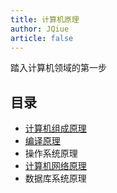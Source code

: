 ```yaml
---
title: 计算机原理
author: JQiue
article: false
---
```


踏入计算机领域的第一步

## 目录

- [计算机组成原理](./organization/basic)
- [编译原理](./compile/basic)
- 操作系统原理
- [计算机网络原理](./network/basic)
- 数据库系统原理
